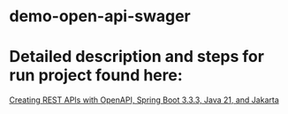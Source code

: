 ﻿# demo-open-api-swager

# Detailed description and steps for run project found here: 
[Creating REST APIs with OpenAPI, Spring Boot 3.3.3, Java 21, and Jakarta](https://jarmx.blogspot.com/2024/09/creating-rest-apis-with-openapi-spring.html)
